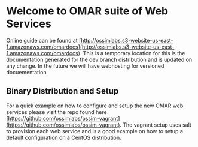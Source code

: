 # Welcome to OMAR suite of Web Services

Online guide can be found at [http://ossimlabs.s3-website-us-east-1.amazonaws.com/omardocs](http://ossimlabs.s3-website-us-east-1.amazonaws.com/omardocs).   This is a temporary location for this is the documentation generated for the dev branch distribution and is updated on any change.  In the future we will have webhosting for versioned docuementation

## Binary Distribution and Setup

For a quick example on how to configure and setup the new OMAR web services please visit the repo found here [https://github.com/ossimlabs/ossim-vagrant](https://github.com/ossimlabs/ossim-vagrant). The vagrant setup uses salt to provision each web service and is a good example on how to setup a default configuration on a CentOS distribution.  


